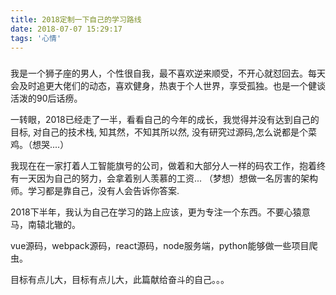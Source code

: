 ```yaml
---
title: 2018定制一下自己的学习路线
date: 2018-07-07 15:29:17
tags: '心情'
---
```


### <!--more-->

我是一个狮子座的男人，个性很自我，最不喜欢逆来顺受，不开心就怼回去。每天会及时追更大佬们的动态，喜欢健身，热衷于个人世界，享受孤独。也是一个健谈活泼的90后话痨。

一转眼，2018已经走了一半，看看自己的今年的成长，我觉得并没有达到自己的目标, 对自己的技术栈, 知其然，不知其所以然, 没有研究过源码,怎么说都是个菜鸡。（想哭....）

我现在在一家打着人工智能旗号的公司，做着和大部分人一样的码农工作，抱着终有一天因为自己的努力，会拿着别人羡慕的工资... （梦想）想做一名厉害的架构师。学习都是靠自己，没有人会告诉你答案.

2018下半年，我认为自己在学习的路上应该，更为专注一个东西。不要心猿意马，南辕北辙的。

vue源码，webpack源码，react源码，node服务端，python能够做一些项目爬虫。

目标有点儿大，目标有点儿大，此篇献给奋斗的自己。。。




